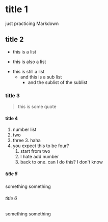 # title 1
just practicing Markdown
## title 2
+ this is a list
- this is also a list
* this is still a list
	- and this is a sub list
		+ and the sublist of the sublist
### title 3
>this is some quote
#### title 4
1. number list
2. two
3. three
	3. haha
5. you expect this to be four?
	1. start from two
	4. I hate add number
	1. back to one. can I do this? I don't know
##### title 5
something something
###### title 6
something something

<!--
**jeff082chen/jeff082chen** is a ✨ _special_ ✨ repository because its `README.md` (this file) appears on your GitHub profile.

Here are some ideas to get you started:

- 🔭 I’m currently working on ...
- 🌱 I’m currently learning ...
- 👯 I’m looking to collaborate on ...
- 🤔 I’m looking for help with ...
- 💬 Ask me about ...
- 📫 How to reach me: ...
- 😄 Pronouns: ...
- ⚡ Fun fact: ...
-->
